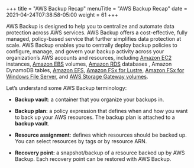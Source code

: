 +++
title = "AWS Backup Recap"
menuTitle = "AWS Backup Recap"
date = 2021-04-24T07:38:58-05:00
weight = 61
+++



AWS Backup is designed to help you to centralize and automate data
protection across AWS services. AWS Backup offers a cost-effective,
fully managed, policy-based service that further simplifies data
protection at scale. AWS Backup enables you to centrally deploy backup
policies to configure, manage, and govern your backup activity across
your organization’s AWS accounts and resources, including [Amazon
EC2](https://aws.amazon.com/ec2/) instances, [Amazon
EBS](https://aws.amazon.com/ebs) volumes, [Amazon
RDS](https://aws.amazon.com/rds/) databases , Amazon DynamoDB tables,
[Amazon EFS](https://aws.amazon.com/efs/), [Amazon FSx for
Lustre](https://aws.amazon.com/fsx/lustre/), [Amazon FSx for Windows
File Server](https://aws.amazon.com/fsx/windows/), and [AWS Storage
Gateway volumes](https://aws.amazon.com/storagegateway/volume/).

Let’s understand some AWS Backup terminology:

-   **Backup vault**: a container that you organize your backups in.

-   **Backup plan:** a policy expression that defines when and how you
    want to back up your AWS resources. The backup plan is attached to a
    **backup vault**.

-   **Resource assignment**: defines which resources should be backed
    up. You can select resources by tags or by resource ARN.

-   **Recovery point:** a snapshot/backup of a resource backed up by AWS
    Backup. Each recovery point can be restored with AWS Backup.
